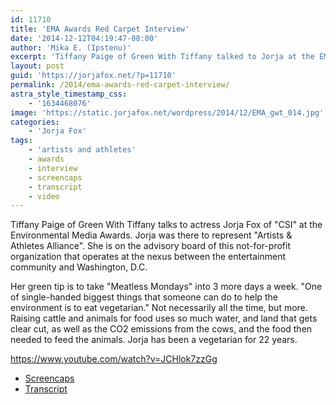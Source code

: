 ```yaml
---
id: 11710
title: 'EMA Awards Red Carpet Interview'
date: '2014-12-12T04:19:47-08:00'
author: 'Mika E. (Ipstenu)'
excerpt: 'Tiffany Paige of Green With Tiffany talked to Jorja at the EMAs back in October.'
layout: post
guid: 'https://jorjafox.net/?p=11710'
permalink: /2014/ema-awards-red-carpet-interview/
astra_style_timestamp_css:
    - '1634468076'
image: 'https://static.jorjafox.net/wordpress/2014/12/EMA_gwt_014.jpg'
categories:
    - 'Jorja Fox'
tags:
    - 'artists and athletes'
    - awards
    - interview
    - screencaps
    - transcript
    - video
---
```


Tiffany Paige of Green With Tiffany talks to actress Jorja Fox of "CSI" at the Environmental Media Awards. Jorja was there to represent "Artists &amp; Athletes Alliance". She is on the advisory board of this not-for-profit organization that operates at the nexus between the entertainment community and Washington, D.C.

Her green tip is to take "Meatless Mondays" into 3 more days a week. "One of single-handed biggest things that someone can do to help the environment is to eat vegetarian." Not necessarily all the time, but more. Raising cattle and animals for food uses so much water, and land that gets clear cut, as well as the CO2 emissions from the cows, and the food then needed to feed the animals.
Jorja has been a vegetarian for 22 years.

https://www.youtube.com/watch?v=JCHlok7zzGg
<ul>
	<li><a href="https://jorjafox.net/gallery/awards/sc/20141018-ema/">Screencaps</a></li>
	<li><a href="https://jorjafox.net/wiki/Green_with_Tiffany_(18_October_2014)">Transcript</a></li>
</ul>